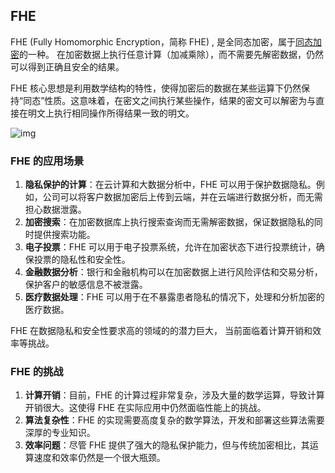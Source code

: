## FHE

FHE (Fully Homomorphic Encryption，简称 FHE) , 是全同态加密，属于[同态加密](https://learnblockchain.cn/tags/同态加密)的一种。 在加密数据上执行任意计算（加减乘除），而不需要先解密数据，仍然可以得到正确且安全的结果。



FHE 核心思想是利用数学结构的特性，使得加密后的数据在某些运算下仍然保持“同态”性质。这意味着，在密文之间执行某些操作，结果的密文可以解密为与直接在明文上执行相同操作所得结果一致的明文。

![img](https://img.learnblockchain.cn/pics/20240816181756.png)



### FHE 的应用场景

1. **隐私保护的计算**：在云计算和大数据分析中，FHE 可以用于保护数据隐私。例如，公司可以将客户数据加密后上传到云端，并在云端进行数据分析，而无需担心数据泄露。
2. **加密搜索**：在加密数据库上执行搜索查询而无需解密数据，保证数据隐私的同时提供搜索功能。
3. **电子投票**：FHE 可以用于电子投票系统，允许在加密状态下进行投票统计，确保投票的隐私性和安全性。
4. **金融数据分析**：银行和金融机构可以在加密数据上进行风险评估和交易分析，保护客户的敏感信息不被泄露。
5. **医疗数据处理**：FHE 可以用于在不暴露患者隐私的情况下，处理和分析加密的医疗数据。



FHE 在数据隐私和安全性要求高的领域的的潜力巨大，  当前面临着计算开销和效率等挑战。



### FHE 的挑战

1. **计算开销**：目前，FHE 的计算过程非常复杂，涉及大量的数学运算，导致计算开销很大。这使得 FHE 在实际应用中仍然面临性能上的挑战。
2. **算法复杂性**：FHE 的实现需要高度复杂的数学算法，开发和部署这些算法需要深厚的专业知识。
3. **效率问题**：尽管 FHE 提供了强大的隐私保护能力，但与传统加密相比，其运算速度和效率仍然是一个很大瓶颈。